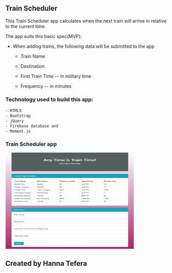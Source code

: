 ## Train Scheduler

This Train Scheduler app calculates when the next train will arrive in relative to the current time.

 The app suits this basic spec(MVP):
  
  * When adding trains, the following data will be submitted to the app
    
    - Train Name 
    
    - Destination 
    
    - First Train Time -- in military time
    
    - Frequency -- in minutes
  
  ### Technology used to build this app:
    - HTML5 
    - Bootstrap 
    - jQuery 
    - Firebase database and 
    - Moment.js
  
 
 ### Train Scheduler app
 <img src="https://raw.githubusercontent.com/HannaBella/Responsive-Portfolio/master/assets/images/TrainScheduler.png" height=300 width=400>


## Created by Hanna Tefera 
